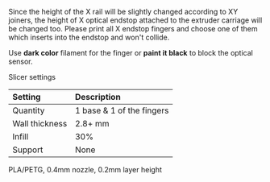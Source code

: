 Since the height of the X rail will be slightly changed according to XY joiners, the height of X optical endstop attached to the extruder carriage will be changed too. Please print all X endstop fingers and choose one of them which inserts into the endstop and won't collide.

Use **dark color** filament for the finger or **paint it black** to block the optical sensor.



Slicer settings

|Setting        |Description               |
|:--------------|:-------------------------|
|Quantity       |1 base & 1 of the fingers |
|Wall thickness |2.8+ mm                   |
|Infill         |30%                       |
|Support        |None                      |


PLA/PETG, 0.4mm nozzle, 0.2mm layer height
